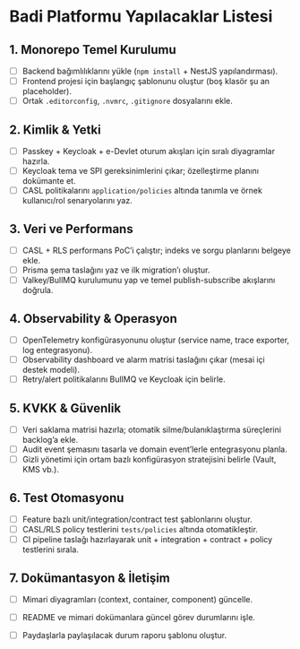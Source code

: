 ﻿# Badi Platformu Yapılacaklar Listesi

## 1. Monorepo Temel Kurulumu
- [ ] Backend bağımlılıklarını yükle (`npm install` + NestJS yapılandırması).
- [ ] Frontend projesi için başlangıç şablonunu oluştur (boş klasör şu an placeholder).
- [ ] Ortak `.editorconfig`, `.nvmrc`, `.gitignore` dosyalarını ekle.

## 2. Kimlik & Yetki
- [ ] Passkey + Keycloak + e-Devlet oturum akışları için sıralı diyagramlar hazırla.
- [ ] Keycloak tema ve SPI gereksinimlerini çıkar; özelleştirme planını dokümante et.
- [ ] CASL politikalarını `application/policies` altında tanımla ve örnek kullanıcı/rol senaryolarını yaz.

## 3. Veri ve Performans
- [ ] CASL + RLS performans PoC’i çalıştır; indeks ve sorgu planlarını belgeye ekle.
- [ ] Prisma şema taslağını yaz ve ilk migration’ı oluştur.
- [ ] Valkey/BullMQ kurulumunu yap ve temel publish-subscribe akışlarını doğrula.

## 4. Observability & Operasyon
- [ ] OpenTelemetry konfigürasyonunu oluştur (service name, trace exporter, log entegrasyonu).
- [ ] Observability dashboard ve alarm matrisi taslağını çıkar (mesai içi destek modeli).
- [ ] Retry/alert politikalarını BullMQ ve Keycloak için belirle.

## 5. KVKK & Güvenlik
- [ ] Veri saklama matrisi hazırla; otomatik silme/bulanıklaştırma süreçlerini backlog’a ekle.
- [ ] Audit event şemasını tasarla ve domain event’lerle entegrasyonu planla.
- [ ] Gizli yönetimi için ortam bazlı konfigürasyon stratejisini belirle (Vault, KMS vb.).

## 6. Test Otomasyonu
- [ ] Feature bazlı unit/integration/contract test şablonlarını oluştur.
- [ ] CASL/RLS policy testlerini `tests/policies` altında otomatikleştir.
- [ ] CI pipeline taslağı hazırlayarak unit + integration + contract + policy testlerini sırala.

## 7. Dokümantasyon & İletişim
- [ ] Mimari diyagramları (context, container, component) güncelle.
- [ ] README ve mimari dokümanlara güncel görev durumlarını işle.
- [ ] Paydaşlarla paylaşılacak durum raporu şablonu oluştur.

